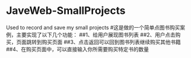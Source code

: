 # JaveWeb-SmallProjects
Used to record and save my small projects
#这是做的一个简单点图书购买案例，主要实现了以下几个功能：
##1、给用户展现图书列表
##2、用户点击购买，页面跳转到购买页面
##3、点击返回可以回到图书列表继续购买其他书籍
##4、在购买页面中，可以直接输入你所需要购买特定书的数量

